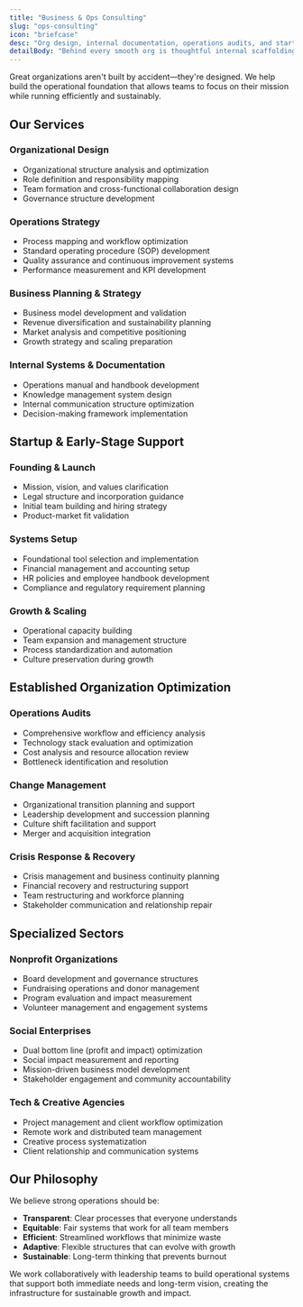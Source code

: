 ```yaml
---
title: "Business & Ops Consulting"
slug: "ops-consulting"
icon: "briefcase"
desc: "Org design, internal documentation, operations audits, and startup scaffolding from day 1 to scale."
detailBody: "Behind every smooth org is thoughtful internal scaffolding. We help you build it."
---
```


Great organizations aren't built by accident—they're designed. We help build the operational foundation that allows teams to focus on their mission while running efficiently and sustainably.

## Our Services

### Organizational Design
- Organizational structure analysis and optimization
- Role definition and responsibility mapping
- Team formation and cross-functional collaboration design
- Governance structure development

### Operations Strategy
- Process mapping and workflow optimization
- Standard operating procedure (SOP) development
- Quality assurance and continuous improvement systems
- Performance measurement and KPI development

### Business Planning & Strategy
- Business model development and validation
- Revenue diversification and sustainability planning
- Market analysis and competitive positioning
- Growth strategy and scaling preparation

### Internal Systems & Documentation
- Operations manual and handbook development
- Knowledge management system design
- Internal communication structure optimization
- Decision-making framework implementation

## Startup & Early-Stage Support

### Founding & Launch
- Mission, vision, and values clarification
- Legal structure and incorporation guidance
- Initial team building and hiring strategy
- Product-market fit validation

### Systems Setup
- Foundational tool selection and implementation
- Financial management and accounting setup
- HR policies and employee handbook development
- Compliance and regulatory requirement planning

### Growth & Scaling
- Operational capacity building
- Team expansion and management structure
- Process standardization and automation
- Culture preservation during growth

## Established Organization Optimization

### Operations Audits
- Comprehensive workflow and efficiency analysis
- Technology stack evaluation and optimization
- Cost analysis and resource allocation review
- Bottleneck identification and resolution

### Change Management
- Organizational transition planning and support
- Leadership development and succession planning
- Culture shift facilitation and support
- Merger and acquisition integration

### Crisis Response & Recovery
- Crisis management and business continuity planning
- Financial recovery and restructuring support
- Team restructuring and workforce planning
- Stakeholder communication and relationship repair

## Specialized Sectors

### Nonprofit Organizations
- Board development and governance structures
- Fundraising operations and donor management
- Program evaluation and impact measurement
- Volunteer management and engagement systems

### Social Enterprises
- Dual bottom line (profit and impact) optimization
- Social impact measurement and reporting
- Mission-driven business model development
- Stakeholder engagement and community accountability

### Tech & Creative Agencies
- Project management and client workflow optimization
- Remote work and distributed team management
- Creative process systematization
- Client relationship and communication systems

## Our Philosophy

We believe strong operations should be:

- **Transparent**: Clear processes that everyone understands
- **Equitable**: Fair systems that work for all team members
- **Efficient**: Streamlined workflows that minimize waste
- **Adaptive**: Flexible structures that can evolve with growth
- **Sustainable**: Long-term thinking that prevents burnout

We work collaboratively with leadership teams to build operational systems that support both immediate needs and long-term vision, creating the infrastructure for sustainable growth and impact.